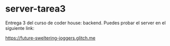 # server-tarea3
Entrega 3 del curso de coder house: backend.
Puedes probar el server en el siguiente link:

https://future-sweltering-joggers.glitch.me
